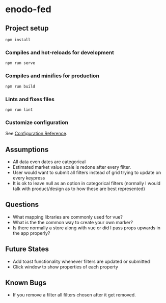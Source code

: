 # enodo-fed

## Project setup
```
npm install
```

### Compiles and hot-reloads for development
```
npm run serve
```

### Compiles and minifies for production
```
npm run build
```

### Lints and fixes files
```
npm run lint
```

### Customize configuration
See [Configuration Reference](https://cli.vuejs.org/config/).

## Assumptions
- All data even dates are categorical
- Estimated market value scale is redone after every filter.
- User would want to submit all filters instead of grid trying to update on every keypress
- It is ok to leave null as an option in categorical filters (normally I would talk with product/design as to how these are best represented)

## Questions

- What mapping libraries are commonly used for vue?
- What is the the common way to create your own marker?
- Is there normally a store along with vue or did I pass props upwards in the app properly?

## Future States
- Add toast functionality whenever filters are updated or submitted
- Click window to show properties of each property

## Known Bugs
- If you remove a filter all filters chosen after it get removed.
